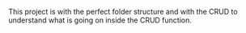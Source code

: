 This project is with the perfect folder structure and with the CRUD to understand what is going on inside the CRUD function.
